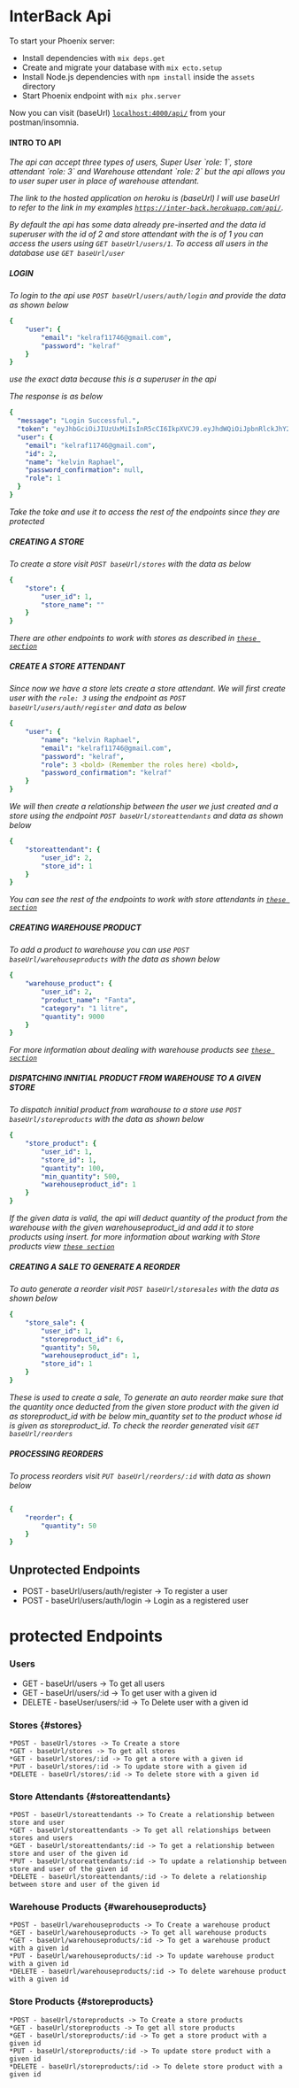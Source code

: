 # InterBack Api

To start your Phoenix server:

- Install dependencies with `mix deps.get`
- Create and migrate your database with `mix ecto.setup`
- Install Node.js dependencies with `npm install` inside the `assets` directory
- Start Phoenix endpoint with `mix phx.server`

Now you can visit (baseUrl) [`localhost:4000/api/`](http://localhost:4000/api/) from your postman/insomnia.

#### INTRO TO API
<i>
  The api can accept three types of users, Super User `role: 1`, store attendant `role: 3` and Warehouse attendant `role: 2` but the api allows you to user super user in place of warehouse attendant.

  The link to the hosted application on heroku is (baseUrl) I will use baseUrl to refer to the link in my examples 
  [`https://inter-back.herokuapp.com/api/`](https://inter-back.herokuapp.com/api/).

  By default the api has some data already pre-inserted and the data id superuser with the id of 2 and store attendant with the is of 1 you can access the users using `GET baseUrl/users/1`. To access all users in the database use `GET baseUrl/user`
</i>

##### LOGIN 
_To login to the api use `POST baseUrl/users/auth/login` and provide the data as shown below_
```yaml
{
	"user": {
		"email": "kelraf11746@gmail.com",
		"password": "kelraf"
	}
}
```
_use the exact data because this is a superuser in the api_

_The response is as below_

```yaml
{
  "message": "Login Successful.",
  "token": "eyJhbGciOiJIUzUxMiIsInR5cCI6IkpXVCJ9.eyJhdWQiOiJpbnRlckJhY2siLCJleHAiOjE2MzQyMDU1NzIsImlhdCI6MTYzMTc4NjM3MiwiaXNzIjoiaW50ZXJCYWNrIiwianRpIjoiNmFmNzlmYTEtMGE2NS00OTRiLTlkNjctYzI2ZmM1ODU4MjBjIiwibmJmIjoxNjMxNzg2MzcxLCJzdWIiOiIyIiwidHlwIjoiYWNjZXNzIn0.x9ETeq9TbTGfjw83_rinbCUSOKhoMmg2Xf3IoCPvUyBRBJ-0ZK6KWaxu8HfLY4G6Oj4sQemqdxgkbmx2UW4QNA",
  "user": {
    "email": "kelraf11746@gmail.com",
    "id": 2,
    "name": "kelvin Raphael",
    "password_confirmation": null,
    "role": 1
  }
}
```

_Take the toke and use it to access the rest of the endpoints since they are protected_

##### CREATING A STORE
_To create a store visit `POST baseUrl/stores` with the data as below_

```yaml
{
	"store": {
		"user_id": 1,
		"store_name": ""
	}
}
```
_There are other endpoints to work with stores as described in [`these section`](#stores)_


##### CREATE A STORE ATTENDANT
_Since now we have a store lets create a store attendant. We will first create user with the `role: 3` using the endpoint as `POST baseUrl/users/auth/register` and data as below_
```yaml
{
	"user": {
		"name": "kelvin Raphael",
		"email": "kelraf11746@gmail.com",
		"password": "kelraf",
		"role": 3 <bold> (Remember the roles here) <bold>,
		"password_confirmation": "kelraf"
	}
}
```
_We will then create a relationship between the user we just created and a store using the endpoint `POST baseUrl/storeattendants` and data as shown below_

```yaml
{
	"storeattendant": {
		"user_id": 2,
		"store_id": 1
	}
}
```

_You can see the rest of the endpoints to work with store attendants in [`these section`](#storeattendants)_


##### CREATING WAREHOUSE PRODUCT
_To add a product to warehouse you can use `POST baseUrl/warehouseproducts` with the data as shown below_
```yaml
{
	"warehouse_product": {
		"user_id": 2,
		"product_name": "Fanta",
		"category": "1 litre",
		"quantity": 9000
	}
}
```

_For more information about dealing with warehouse products see [`these section`](#warehouseproducts)_

##### DISPATCHING INNITIAL PRODUCT FROM WAREHOUSE TO A GIVEN STORE
_To dispatch innitial product from warahouse to a store use `POST baseUrl/storeproducts` with the data as shown below_

```yaml
{
	"store_product": {
		"user_id": 1,
		"store_id": 1,
		"quantity": 100,
		"min_quantity": 500,
		"warehouseproduct_id": 1
	}
}
```


_If the given data is valid, the api will deduct quantity of the product from the warehouse with the given warehouseproduct_id and add it to store products using insert. for more information about warking with Store products view [`these section`](#storeproducts)_

##### CREATING A SALE TO GENERATE A REORDER
_To auto generate a reorder visit `POST baseUrl/storesales` with the data as shown below_

```yaml
{
	"store_sale": {
		"user_id": 1,
		"storeproduct_id": 6,
		"quantity": 50,
		"warehouseproduct_id": 1,
		"store_id": 1
	}
}
```

_These is used to create a sale, To generate an auto reorder make sure that the quantity once deducted from the given store product with the given id as storeproduct_id with be below min_quantity set to the product whose id is given as storeproduct_id. To check the reorder generated visit `GET baseUrl/reorders`_


##### PROCESSING REORDERS
_To process reorders visit `PUT baseUrl/reorders/:id` with data as shown below_

```yaml

{
	"reorder": {
		"quantity": 50
	}
}

```
## Unprotected Endpoints

- POST - baseUrl/users/auth/register -> To register a user
- POST - baseUrl/users/auth/login -> Login as a registered user

# protected Endpoints

### Users

- GET - baseUrl/users -> To get all users
- GET - baseUrl/users/:id -> To get user with a given id
- DELETE - baseUser/users/:id -> To Delete user with a given id

### Stores {#stores}

    *POST - baseUrl/stores -> To Create a store
    *GET - baseUrl/stores -> To get all stores
    *GET - baseUrl/stores/:id -> To get a store with a given id
    *PUT - baseUrl/stores/:id -> To update store with a given id
    *DELETE - baseUrl/stores/:id -> To delete store with a given id

### Store Attendants {#storeattendants}

    *POST - baseUrl/storeattendants -> To Create a relationship between store and user
    *GET - baseUrl/storeattendants -> To get all relationships between stores and users
    *GET - baseUrl/storeattendants/:id -> To get a relationship between store and user of the given id
    *PUT - baseUrl/storeattendants/:id -> To update a relationship between store and user of the given id
    *DELETE - baseUrl/storeattendants/:id -> To delete a relationship between store and user of the given id

### Warehouse Products {#warehouseproducts}

    *POST - baseUrl/warehouseproducts -> To Create a warehouse product
    *GET - baseUrl/warehouseproducts -> To get all warehouse products
    *GET - baseUrl/warehouseproducts/:id -> To get a warehouse product with a given id
    *PUT - baseUrl/warehouseproducts/:id -> To update warehouse product with a given id
    *DELETE - baseUrl/warehouseproducts/:id -> To delete warehouse product with a given id

### Store Products {#storeproducts}

    *POST - baseUrl/storeproducts -> To Create a store products
    *GET - baseUrl/storeproducts -> To get all store products
    *GET - baseUrl/storeproducts/:id -> To get a store product with a given id
    *PUT - baseUrl/storeproducts/:id -> To update store product with a given id
    *DELETE - baseUrl/storeproducts/:id -> To delete store product with a given id
